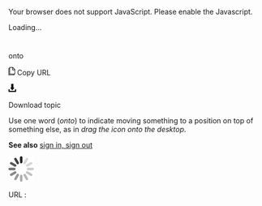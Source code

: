 Your browser does not support JavaScript. Please enable the Javascript.

Loading...

# 

onto

![Copy URL](media/onto/Copy.png)
Copy URL

![Download](media/onto/Download.png)

Download topic

Use one word (*onto*) to indicate moving something to a position on top of something else, as in *drag the icon onto the desktop*.

**See also**  [sign in, sign out](https://worldready.cloudapp.net/Styleguide/Read?id=2700&topicid=28799)

![In progress](media/onto/activity-large.gif)

URL :
